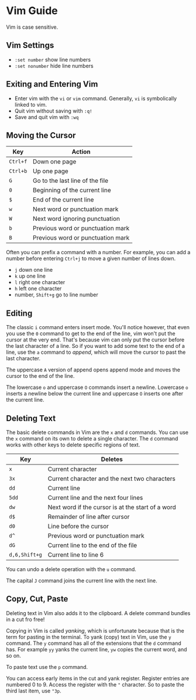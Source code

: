 # Vim Guide

Vim is case sensitive.

## Vim Settings

- `:set number` show line numbers
- `:set nonumber` hide line numbers

## Exiting and Entering Vim

- Enter vim with the `vi` or `vim` command. Generally, `vi` is symbolically linked to vim.
- Quit vim without saving with `:q!`
- Save and quit vim with `:wq`

## Moving the Cursor

| **Key**  | **Action**                        |
|----------|-----------------------------------|
| `Ctrl+f` | Down one page                     |
| `Ctrl+b` | Up one page                       |
| `G`      | Go to the last line of the file   |
| `0`      | Beginning of the current line     |
| `$`      | End of the current line           |
| `w`      | Next word or punctuation mark     |
| `W`      | Next word ignoring punctuation    |
| `b`      | Previous word or punctuation mark |
| `B`      | Previous word or punctuation mark |

Often you can prefix a command with a number. For example, you can add a number before entering `Ctrl+j` to move a given number of lines down.

- `j` down one line
- `k` up one line
- `l` right one character
- `h` left one character
- number, `Shift+g` go to line number

## Editing

The classic `i` command enters insert mode. You'll notice however, that even you use the `0` command to get to the end of the line, vim won't put the cursor at the very end. That's because vim can only put the cursor before the last character of a line. So if you want to add some text to the end of a line, use the `a` command to *append*, which will move the cursor to past the last character.

The uppercase `A` version of append opens append mode and moves the cursor to the end of the line.

The lowercase `o` and uppercase `O` commands insert a newline. Lowercase `o` inserts a newline below the current line and uppercase `O` inserts one after the current line.

## Deleting Text

The basic delete commands in Vim are the `x` and `d` commands. You can use the `x` command on its own to delete a single character. The `d` command works with other keys to delete specific regions of text.

| **Key**       | **Deletes**                                       |
|---------------|---------------------------------------------------|
| `x`           | Current character                                 |
| `3x`          | Current character and the next two characters     |
| `dd`          | Current line                                      |
| `5dd`         | Current line and the next four lines              |
| `dw`          | Next word if the cursor is at the start of a word |
| `d$`          | Remainder of line after cursor                    |
| `d0`          | Line before the cursor                            |
| `d^`          | Previous word or punctuation mark                 |
| `dG`          | Current line to the end of the file               |
| `d,6,Shift+g` | Current line to line 6                            |

You can undo a delete operation with the `u` command.

The capital `J` command joins the current line with the next line.

## Copy, Cut, Paste

Deleting text in Vim also adds it to the clipboard. A delete command bundles in a cut fro free!

Copying in Vim is called *yanking*, which is unfortunate because that is the term for pasting in the terminal. To yank (copy) text in Vim, use the `y` command. The `y` command has all of the extensions that the `d` command has. For example `yy` yanks the current line, `yw` copies the current word, and so on.

To paste text use the `p` command.

You can access early items in the cut and yank register. Register entries are numbered 0 to 9. Access the register with the `"` character. So to paste the third last item, use `"3p`.
